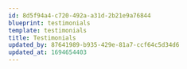 ```yaml
---
id: 8d5f94a4-c720-492a-a31d-2b21e9a76844
blueprint: testimonials
template: testimonials
title: Testimonials
updated_by: 87641989-b935-429e-81a7-ccf64c5d34d6
updated_at: 1694654403
---
```

